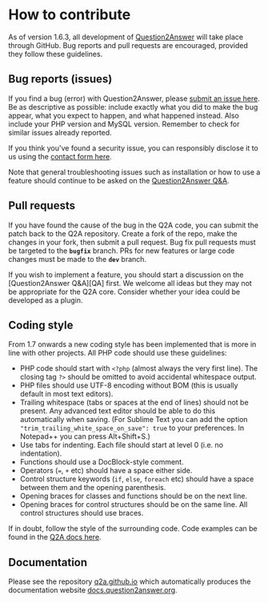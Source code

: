 # How to contribute

As of version 1.6.3, all development of [Question2Answer](http://www.question2answer.org/) will take place through GitHub. Bug reports and pull requests are encouraged, provided they follow these guidelines.


## Bug reports (issues)

If you find a bug (error) with Question2Answer, please [submit an issue here](https://github.com/q2a/question2answer/issues). Be as descriptive as possible: include exactly what you did to make the bug appear, what you expect to happen, and what happened instead. Also include your PHP version and MySQL version. Remember to check for similar issues already reported.

If you think you've found a security issue, you can responsibly disclose it to us using the [contact form here](http://www.question2answer.org/feedback.php).

Note that general troubleshooting issues such as installation or how to use a feature should continue to be asked on the [Question2Answer Q&A](http://www.question2answer.org/qa/).


## Pull requests

If you have found the cause of the bug in the Q2A code, you can submit the patch back to the Q2A repository. Create a fork of the repo, make the changes in your fork, then submit a pull request. Bug fix pull requests must be targeted to the **`bugfix`** branch. PRs for new features or large code changes must be made to the **`dev`** branch.

If you wish to implement a feature, you should start a discussion on the [Question2Answer Q&A][QA] first. We welcome all ideas but they may not be appropriate for the Q2A core. Consider whether your idea could be developed as a plugin.


## Coding style

From 1.7 onwards a new coding style has been implemented that is more in line with other projects. All PHP code should use these guidelines:

- PHP code should start with `<?php` (almost always the very first line). The closing tag `?>` should be omitted to avoid accidental whitespace output.
- PHP files should use UTF-8 encoding without BOM (this is usually default in most text editors).
- Trailing whitespace (tabs or spaces at the end of lines) should not be present. Any advanced text editor should be able to do this automatically when saving. (For Sublime Text you can add the option `"trim_trailing_white_space_on_save": true` to your preferences. In Notepad++ you can press Alt+Shift+S.)
- Use tabs for indenting. Each file should start at level 0 (i.e. no indentation).
- Functions should use a DocBlock-style comment.
- Operators (`=`, `+` etc) should have a space either side.
- Control structure keywords (`if`, `else`, `foreach` etc) should have a space between them and the opening parenthesis.
- Opening braces for classes and functions should be on the next line.
- Opening braces for control structures should be on the same line. All control structures should use braces.

If in doubt, follow the style of the surrounding code. Code examples can be found in the [Q2A docs here](http://docs.question2answer.org/contribute/).


## Documentation

Please see the repository [q2a.github.io](https://github.com/q2a/q2a.github.io/) which automatically produces the documentation website [docs.question2answer.org](http://docs.question2answer.org/).
